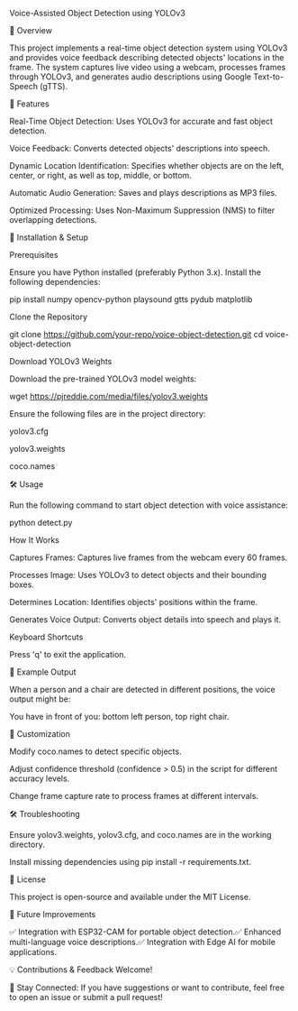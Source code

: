 Voice-Assisted Object Detection using YOLOv3

📌 Overview

This project implements a real-time object detection system using YOLOv3 and provides voice feedback describing detected objects' locations in the frame. The system captures live video using a webcam, processes frames through YOLOv3, and generates audio descriptions using Google Text-to-Speech (gTTS).

🎯 Features

Real-Time Object Detection: Uses YOLOv3 for accurate and fast object detection.

Voice Feedback: Converts detected objects' descriptions into speech.

Dynamic Location Identification: Specifies whether objects are on the left, center, or right, as well as top, middle, or bottom.

Automatic Audio Generation: Saves and plays descriptions as MP3 files.

Optimized Processing: Uses Non-Maximum Suppression (NMS) to filter overlapping detections.

🚀 Installation & Setup

Prerequisites

Ensure you have Python installed (preferably Python 3.x). Install the following dependencies:

pip install numpy opencv-python playsound gtts pydub matplotlib

Clone the Repository

git clone https://github.com/your-repo/voice-object-detection.git
cd voice-object-detection

Download YOLOv3 Weights

Download the pre-trained YOLOv3 model weights:

wget https://pjreddie.com/media/files/yolov3.weights

Ensure the following files are in the project directory:

yolov3.cfg

yolov3.weights

coco.names

🛠 Usage

Run the following command to start object detection with voice assistance:

python detect.py

How It Works

Captures Frames: Captures live frames from the webcam every 60 frames.

Processes Image: Uses YOLOv3 to detect objects and their bounding boxes.

Determines Location: Identifies objects' positions within the frame.

Generates Voice Output: Converts object details into speech and plays it.

Keyboard Shortcuts

Press 'q' to exit the application.

📌 Example Output

When a person and a chair are detected in different positions, the voice output might be:

You have in front of you: bottom left person, top right chair.

🔧 Customization

Modify coco.names to detect specific objects.

Adjust confidence threshold (confidence > 0.5) in the script for different accuracy levels.

Change frame capture rate to process frames at different intervals.

🛠 Troubleshooting

Ensure yolov3.weights, yolov3.cfg, and coco.names are in the working directory.

Install missing dependencies using pip install -r requirements.txt.

📜 License

This project is open-source and available under the MIT License.

🚀 Future Improvements

✅ Integration with ESP32-CAM for portable object detection.✅ Enhanced multi-language voice descriptions.✅ Integration with Edge AI for mobile applications.

💡 Contributions & Feedback Welcome!

🔗 Stay Connected: If you have suggestions or want to contribute, feel free to open an issue or submit a pull request!
